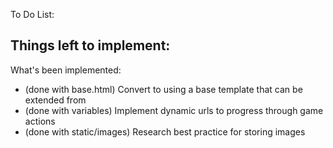 To Do List:

Things left to implement:
- 

What's been implemented:
- (done with base.html) Convert to using a base template that can be extended from
- (done with variables) Implement dynamic urls to progress through game actions
- (done with static/images) Research best practice for storing images